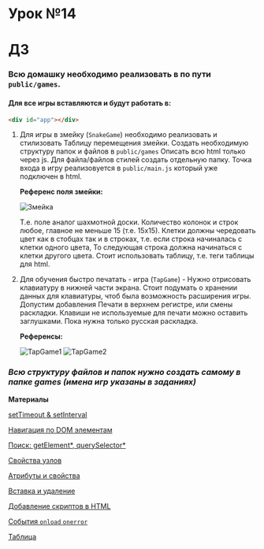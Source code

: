 # Урок №14

# ДЗ

### Всю домашку необходимо реализовать в по пути `public/games`.
#### Для все игры вставляются и будут работать в:
```html
<div id="app"></div>
```

1) Для игры в змейку (`SnakeGame`) необходимо реализовать и стилизовать Таблицу перемещения змейки. Создать необходимую структуру папок и файлов в `public/games`
   Описать всю html только через js.
   Для файла/файлов стилей создать отдельную папку.
   Точка входа в игру реализовуется в `public/main.js` который уже подключен в html.
   
   **Референс поля змейки:**
   
   ![Змейка](snake.png)

   Т.е. поле аналог шахмотной доски. Количество колонок и строк любое, главное не меньше 15 (т.е. 15х15).
   Клетки должны чередовать цвет как в стобцах так и в строках, т.е. если строка начиналась с клетки одного цвета,
   То следующая строка должна начинаться с клетки другого цвета.
   Стоит использовать таблицу, т.е. теги таблицы для html.


2) Для обучения быстро печатать - игра (`TapGame`) - Нужно отрисовать клавиатуру в нижней части экрана.
   Стоит подумать о хранении данных для клавиатуры, чтоб была возможность расширения игры. Допустим добавления 
   Печати в верхнем регистре, или смены раскладки. Клавиши не используемые для печати можно оставить заглушками.
   Пока нужна только русская раскладка.

   **Референсы:**

   ![TapGame1](tap-game1.png)
   ![TapGame2](tap-game2.jpg)

### *Всю структуру файлов и папок нужно создать самому в папке games (имена игр указаны в заданиях)*

**Материалы**


[setTimeout & setInterval](https://learn.javascript.ru/settimeout-setinterval)

[Навигация по DOM элементам](https://learn.javascript.ru/dom-navigation)

[Поиск: getElement*, querySelector*](https://learn.javascript.ru/searching-elements-dom)

[Свойства узлов](https://learn.javascript.ru/basic-dom-node-properties)

[Атрибуты и свойства](https://learn.javascript.ru/dom-attributes-and-properties)

[Вставка и удаление](https://learn.javascript.ru/modifying-document)

[Добавление скриптов в HTML](https://learn.javascript.ru/script-async-defer)

[События `onload` `onerror`](https://learn.javascript.ru/onload-onerror)

[Таблица](http://htmlbook.ru/html/table)


